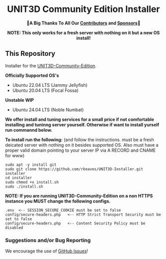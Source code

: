 <h1 align="center">UNIT3D Community Edition Installer</h1>

<p align="center">
    🎉<b>A Big Thanks To All Our <a href="https://github.com/HDInnovations/UNIT3D-Community-Edition/graphs/contributors">Contributors</a> and <a href="https://github.com/sponsors/HDVinnie">Sponsors</a></b>🎉
</p>

<p align="center"><b>NOTE: This only works for a fresh server with nothing on it but a new OS install!</b></p>

## This Repository
Installer for the [UNIT3D-Community-Edition](https://github.com/HDInnovations/UNIT3D-Community-Edition).

**Officially Supported OS's**
- Ubuntu 22.04 LTS (Jammy Jellyfish)
- Ubuntu 20.04 LTS (Focal Fossa)

**Unstable WIP**
- Ubuntu 24.04 LTS (Noble Numbat)


**We offer install and tuning services for a small price if not comfortable installing and tuninng server yourself. Otherwise if want to install yurself run commannd below.**

**To install run the following:** (and follow the instructions. must be a fresh deicated server with nothing on it besides supported OS. Also must have a proper valid domain pointing to your server IP via A RECORD and CNAME for www)
```
sudo apt -y install git
sudo git clone https://github.com/rkeaves/UNIT3D-Installer.git installer
cd installer
sudo chmod +x install.sh
sudo ./install.sh
```

**NOTE: If you are running UNIT3D-Community-Edition on a non HTTPS instance you MUST change the following configs.**
```
.env  <-- SESSION_SECURE_COOKIE must be set to false
config/secure-headers.php   <-- HTTP Strict Transport Security must be set to false
config/secure-headers.php   <-- Content Security Policy must be disabled
```

### Suggestions and/or Bug Reporting
We encourage the use of [GitHub Issues](https://github.com/HDInnovations/UNIT3D-INSTALLER/issues/new)!
